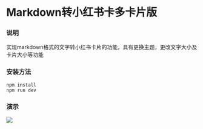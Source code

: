 # Markdown转小红书卡多卡片版

### 说明
实现markdown格式的文字转小红书卡片的功能，具有更换主题，更改文字大小及卡片大小等功能

### 安装方法

```
npm install
npm run dev
```

### 演示
![](https://raw.githubusercontent.com/xlwt2113/md2redbook_card2/refs/heads/main/public/pic.png)